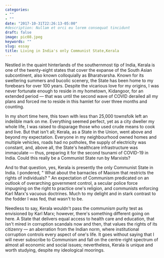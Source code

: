 ```yaml
---
categories:
- ""
- ""
date: "2017-10-31T22:26:13-05:00"
#description: Nullam et orci eu lorem consequat tincidunt 
draft: false
image: pic08.jpeg
keywords: ""
slug: essay
title: Living in India's only Communist State,Kerala
---
```


Nestled in the quaint hinterlands of the southernmost tip of India, Kerala is one of the twenty-eight states that cover the expanse of the South Asian subcontinent, also known colloquially as Bharatvarsha. Known for its sweltering summers and bucolic scenery, the State has been home to my forebears for over 100 years. Despite the vicarious love for my origins, I was never fortunate enough to reside in my hometown, Kidangoor, for an extended period — that was until the second wave of COVID derailed all my plans and forced me to reside in this hamlet for over three months and counting.

In my short time here, this town with less than 25,000 townsfolk left an indelible mark on me. Everything seemed perfect, yet as a city dweller my whole life, I was raised to disparage those who used crude means to cook and live. But that isn't all; Kerala, as a State in the Union, went above and beyond my expectation. Everyone in my neighbourhood owned homes and multiple vehicles, roads had no potholes, the supply of electricity was constant, and, above all, the State's healthcare infrastructure was immaculate  — thus, preparing it for the second tsunami of COVID-19 in India. Could this really be a Communist State run by Marxists? 

And to that question, yes, Kerala is presently the only Communist State in India. I pondered, " What about the barnacles of Maoism that restricts the rights of individuals? " An expectation of Communism predicated on an outlook of overarching government control, a secular police force impugning on the right to practice one's religion, and communists enforcing Karl Marx's vacuous doctrines. Much to my delight and in stark contrast to the fodder I was fed, that wasn't to be. 

Needless to say, Kerala wouldn't pass the communism purity test as envisioned by Karl Marx; however, there's something different going on here. A State that delivers equal access to health care and education, that isn't mired in corruption scandals now and then, that values the rights of its citizenry  —  an aberration from the Indian norm, where institutional corruption controls every aspect of one's life. It goes without saying that I will never subscribe to Communism and fall on the centre-right spectrum of almost all economic and social issues; nevertheless, Kerala is unique and worth studying, despite my ideological moorings. 